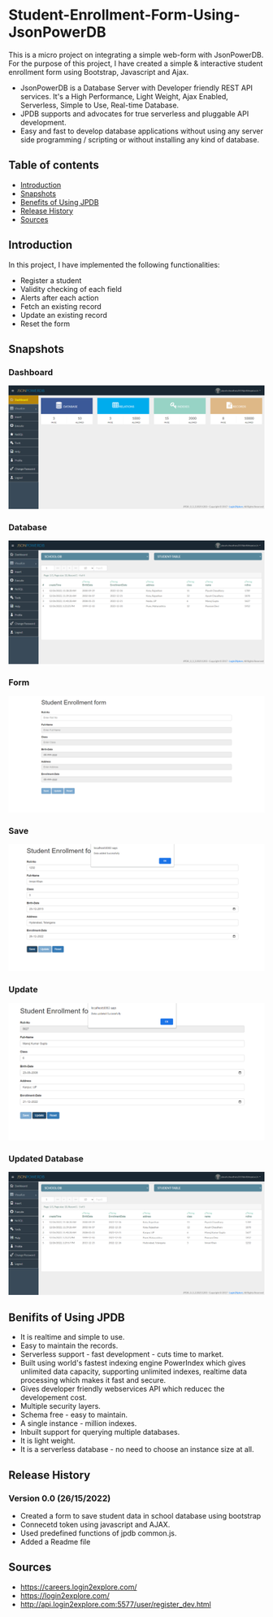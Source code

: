 # Student-Enrollment-Form-Using-JsonPowerDB
This is a micro project on integrating a simple web-form with JsonPowerDB. For the purpose of this project, I have created a simple &amp; interactive student enrollment form using Bootstrap, Javascript and Ajax. 

* JsonPowerDB is a Database Server with Developer friendly REST API services. It's a High Performance, Light Weight, Ajax Enabled, Serverless, Simple to Use, Real-time Database.
* JPDB supports and advocates for true serverless and pluggable API development.
* Easy and fast to develop database applications without using any server side programming / scripting or without installing any kind of database.

## Table of contents
* [Introduction](#introduction)
* [Snapshots](#snapshots)
* [Benefits of Using JPDB](#benifits-of-using-jpdb)
* [Release History](#release-history)
* [Sources](#sources)

## Introduction
In this project, I have implemented the following functionalities:
* Register a student
* Validity checking of each field
* Alerts after each action
* Fetch an existing record
* Update an existing record
* Reset the form

## Snapshots
 
### Dashboard
![User Dashboard](Screenshots/Dashboard.PNG?text=User+Dashboard+Here)

### Database 
![Databse](Screenshots/Database.PNG?text=User+Database+Here)

### Form 
![Form](Screenshots/Form.PNG?text=User+Form+Here)

### Save 
![Save](Screenshots/Save.PNG?text=Form+Save+Here)

### Update 
![Update](Screenshots/Update.PNG?text=Form+Update+Here)

### Updated Database 
![UpdatedDB](Screenshots/UpdatedDB.PNG?text=User+Form+Here)

## Benifits of Using JPDB
* It is realtime and simple to use.
* Easy to maintain the records.
* Serverless support - fast development - cuts time to market.
* Built using world's fastest indexing engine PowerIndex which gives unlimited data capacity, supporting unlimited indexes, realtime data processing which makes it fast and secure.
* Gives developer friendly webservices API which reducec the developement cost.
* Multiple security layers.
* Schema free - easy to maintain.
* A single instance - million indexes. 
* Inbuilt support for querying multiple databases.
* It is light weight. 
* It is a serverless database - no need to choose an instance size at all. 
 
## Release History
### Version 0.0 (26/15/2022)
* Created a form to save student data in school database using bootstrap 
* Connecetd token using javascript and AJAX.
* Used predefined functions of jpdb common.js.
* Added a Readme file

## Sources
* https://careers.login2explore.com/
* https://login2explore.com/
* http://api.login2explore.com:5577/user/register_dev.html
 
 

